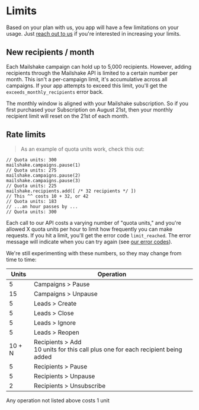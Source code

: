 # Limits

Based on your plan with us, you app will have a few limitations on your usage. Just [reach out to us](mailto:support@mailshake.com) if you're interested in increasing your limits.

## New recipients / month

Each Mailshake campaign can hold up to 5,000 recipients. However, adding recipients through the Mailshake API is limited to a certain number per month. This isn't a per-campaign limit, it's accumulative across all campaigns. If your app attempts to exceed this limit, you'll get the `exceeds_monthly_recipients` error back.

The monthly window is aligned with your Mailshake subscription. So if you first purchased your Subscription on August 21st, then your monthly recipient limit will reset on the 21st of each month.

## Rate limits

> As an example of quota units work, check this out:

```
// Quota units: 300
mailshake.campaigns.pause(1)
// Quota units: 275
mailshake.campaigns.pause(2)
mailshake.campaigns.pause(3)
// Quota units: 225
mailshake.recipients.add([ /* 32 recipients */ ])
// This ^^ costs 10 + 32, or 42
// Quota units: 183
// ...an hour passes by ...
// Quota units: 300
```

Each call to our API costs a varying number of "quota units," and you're allowed X quota units per hour to limit how frequently you can make requests. If you hit a limit, you'll get the error code `limit_reached`. The error message will indicate when you can try again (see [our error codes](#General-errors)).

We're still experimenting with these numbers, so they may change from time to time:

Units | Operation
---| ---
5 | Campaigns > Pause
15 | Campaigns > Unpause
5 | Leads > Create
5 | Leads > Close
5 | Leads > Ignore
5 | Leads > Reopen
<div>10 + N</div> | Recipients > Add <aside class="notice">10 units for this call plus one for each recipient being added</aside>
5 | Recipients > Pause
5 | Recipients > Unpause
2 | Recipients > Unsubscribe

<aside class="notice">Any operation not listed above costs 1 unit</aside>
